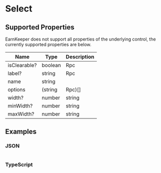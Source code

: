 # Select

## Supported Properties

EarnKeeper does not support all properties of the underlying control, the currently supported properties are below.

| Name             | Type                   | Description      |
| ---------------- | ---------------------  | -----------      |
| isClearable?     | boolean | Rpc          |                  |
| label?           | string | Rpc           |                  |
| name             | string                 |                  |
| options          | (string | Rpc)[]       |                  |
| width?           |  number | string | Rpc |                  |
| minWidth?        | number | string | Rpc  |                  |
| maxWidth?        | number | string | Rpc  |                  |

## Examples

### JSON

```json
```

### TypeScript

```javascript
```
